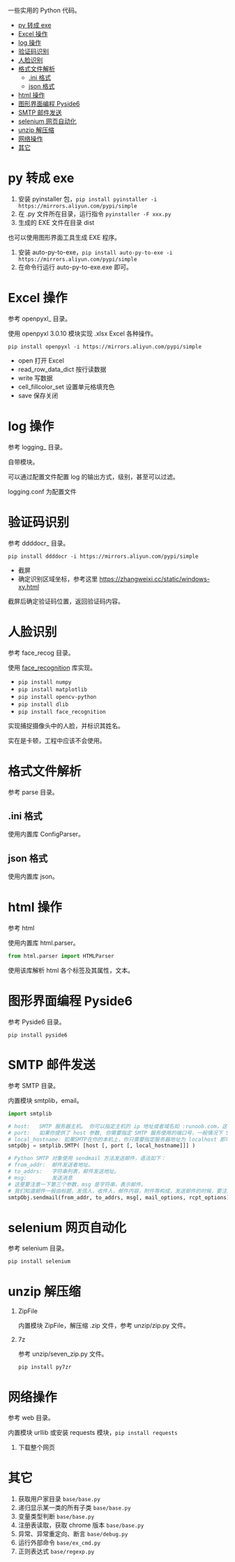 一些实用的 Python 代码。

- [py 转成 exe](#py-转成-exe)
- [Excel 操作](#excel-操作)
- [log 操作](#log-操作)
- [验证码识别](#验证码识别)
- [人脸识别](#人脸识别)
- [格式文件解析](#格式文件解析)
  - [.ini 格式](#ini-格式)
  - [json 格式](#json-格式)
- [html 操作](#html-操作)
- [图形界面编程 Pyside6](#图形界面编程-pyside6)
- [SMTP 邮件发送](#smtp-邮件发送)
- [selenium 网页自动化](#selenium-网页自动化)
- [unzip 解压缩](#unzip-解压缩)
- [网络操作](#网络操作)
- [其它](#其它)

# py 转成 exe
1. 安装 pyinstaller 包，`pip install pyinstaller -i https://mirrors.aliyun.com/pypi/simple`
2. 在 .py 文件所在目录，运行指令 `pyinstaller -F xxx.py`
3. 生成的 EXE 文件在目录 dist

也可以使用图形界面工具生成 EXE 程序。
1. 安装 auto-py-to-exe，`pip install auto-py-to-exe -i https://mirrors.aliyun.com/pypi/simple`
2. 在命令行运行 auto-py-to-exe.exe 即可。

# Excel 操作
参考 openpyxl_ 目录。

使用 openpyxl 3.0.10 模块实现 .xlsx Excel 各种操作。

`pip install openpyxl -i https://mirrors.aliyun.com/pypi/simple`

- open 打开 Excel
- read_row_data_dict 按行读数据
- write 写数据
- cell_fillcolor_set 设置单元格填充色
- save 保存关闭

# log 操作
参考 logging_ 目录。

自带模块。

可以通过配置文件配置 log 的输出方式，级别，甚至可以过滤。

logging.conf 为配置文件

# 验证码识别
参考 ddddocr_ 目录。

`pip install ddddocr -i https://mirrors.aliyun.com/pypi/simple`

- 截屏
- 确定识别区域坐标，参考这里 https://zhangweixi.cc/static/windows-xy.html

截屏后确定验证码位置，返回验证码内容。

# 人脸识别
参考 face_recog 目录。

使用 [face_recognition](https://github.com/ageitgey/face_recognition) 库实现。

- `pip install numpy`
- `pip install matplotlib`
- `pip install opencv-python`
- `pip install dlib`
- `pip install face_recognition`

实现捕捉摄像头中的人脸，并标识其姓名。

实在是卡顿，工程中应该不会使用。

# 格式文件解析
参考 parse 目录。

## .ini 格式
使用内置库 ConfigParser。

## json 格式
使用内置库 json。

# html 操作
参考 html

使用内置库 html.parser。

```python
from html.parser import HTMLParser
```

使用该库解析 html 各个标签及其属性，文本。

# 图形界面编程 Pyside6
参考 Pyside6 目录。

`pip install pyside6`

# SMTP 邮件发送
参考 SMTP 目录。

内置模块 smtplib，email。

```python
import smtplib

# host:   SMTP 服务器主机。 你可以指定主机的 ip 地址或者域名如 :runoob.com，这个是可选参数。
# port:   如果你提供了 host 参数, 你需要指定 SMTP 服务使用的端口号，一般情况下 SMTP 端口号为 25。
# local_hostname: 如果SMTP在你的本机上，你只需要指定服务器地址为 localhost 即可。
smtpObj = smtplib.SMTP( [host [, port [, local_hostname]]] )

# Python SMTP 对象使用 sendmail 方法发送邮件，语法如下：
# from_addr:  邮件发送者地址。
# to_addrs:   字符串列表，邮件发送地址。
# msg:        发送消息
# 这里要注意一下第三个参数，msg 是字符串，表示邮件。
# 我们知道邮件一般由标题，发信人，收件人，邮件内容，附件等构成，发送邮件的时候，要注意msg的格式。这个格式就是smtp协议中定义的格式。
smtpObj.sendmail(from_addr, to_addrs, msg[, mail_options, rcpt_options]
```

# selenium 网页自动化
参考 selenium 目录。

`pip install selenium`

# unzip 解压缩
1. ZipFile

   内置模块 ZipFile，解压缩 .zip 文件，参考 unzip/zip.py 文件。

2. 7z

   参考 unzip/seven_zip.py 文件。

   `pip install py7zr`

# 网络操作
参考 web 目录。

内置模块 urllib 或安装 requests 模块，`pip install requests`

1. 下载整个网页

# 其它
1. 获取用户家目录 `base/base.py`
2. 递归显示某一类的所有子类 `base/base.py`
3. 变量类型判断 `base/base.py`
4. 注册表读取，获取 chrome 版本 `base/base.py`
5. 异常、异常重定向、断言 `base/debug.py`
6. 运行外部命令 `base/ex_cmd.py`
7. 正则表达式 `base/regexp.py`